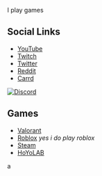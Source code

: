 I play games

## Social Links
- [YouTube](https://www.youtube.com/channel/UClmV5np_xrpIs0By7jvm56Q)
- [Twitch](https://twitch.tv/kraftaffix)
- [Twitter](https://twitter.com/kraftaffix)
- [Reddit](https://www.reddit.com/user/DerpGaming_YT)
- [Carrd](https://kraftaffix.carrd.co)

<a href="https://discord.com/users/421235623932723201"><img src="https://lanyard.cnrad.dev/api/421235623932723201" alt="Discord" /></a>

## Games
- [Valorant](https://tracker.gg/valorant/profile/riot/TTV%20kraftaffix%234298/overview)
- [Roblox](https://www.roblox.com/users/446872763/profile) _yes i do play roblox_
- [Steam](https://steamcommunity.com/id/KraftAffix/)
- [HoYoLAB](https://www.hoyolab.com/accountCenter/postList?id=101293298)

a

